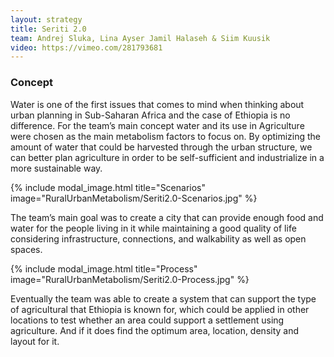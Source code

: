 ```yaml
---
layout: strategy
title: Seriti 2.0
team: Andrej Sluka, Lina Ayser Jamil Halaseh & Siim Kuusik
video: https://vimeo.com/281793681
---
```


### Concept

Water is one of the first issues that comes to mind when thinking about urban planning in Sub-Saharan Africa and the case of Ethiopia is no difference. For the team’s main concept water and its use in Agriculture were chosen as the main metabolism factors to focus on. By optimizing the amount of water that could be harvested through the urban structure, we can better plan agriculture in order to be self-sufficient and industrialize in a more sustainable way.

{% include modal_image.html title="Scenarios" image="RuralUrbanMetabolism/Seriti2.0-Scenarios.jpg" %}

The team’s main goal was to create a city that can provide enough food and water for the people living in it while maintaining a good quality of life considering infrastructure, connections, and walkability as well as open spaces.

{% include modal_image.html title="Process" image="RuralUrbanMetabolism/Seriti2.0-Process.jpg" %}

Eventually the team was able to create a system that can support the type of agricultural that Ethiopia is known for, which could be applied in other locations to test whether an area could support a settlement using  agriculture. And if it does find the optimum area, location, density and layout for it.